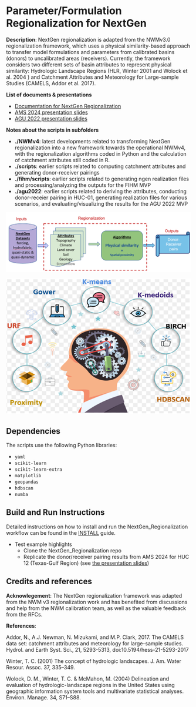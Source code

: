 # Parameter/Formulation Regionalization for NextGen

**Description**: NextGen regionalization is adapted from the NWMv3.0 regionalization framework, which uses a physical similarity-based approach to transfer model formulations and parameters from calibrated basins (donors) to uncalibrated areas (receivers). Currently, the framework considers two different sets of basin attributes to represent physical similarity: Hydrologic Landscape Regions (HLR, Winter 2001 and Wolock et al. 2004 ) and Catchment Attributes and Meteorology for Large-sample Studies (CAMELS, Addor et al. 2017). 

**List of documents & presentations**
- [Documentation for NextGen Regionalization](/doc/Summary_NextGen_Regionalization_Feb2024.pdf)
- [AMS 2024 presentation slides](https://github.com/NOAA-OWP/OWP-Presentations/blob/33b411be176994a9687ffa02e255d55dbcd8786e/AMS/AMS%202024/Oral%20Presentations/Liu_AMS%202024.pdf)
- [AGU 2022 presentation slides](https://github.com/NOAA-OWP/OWP-Presentations/blob/33b411be176994a9687ffa02e255d55dbcd8786e/AGU/AGU%202022/Oral%20Presentations/Liu_AGU_2022.pdf)

    
**Notes about the scripts in subfolders**

  - **./NWMv4**: latest developments related to transforming NextGen regionalization into a new framework towards the operational NWMv4, with the regionalization algorithms coded in Python and the calculation of catchment attributes still coded in R. 
  - **./scripts**: earlier scripts related to computing catchment attributes and generating donor-receiver pairings 
  - **./fihm/scripts**: earlier scripts related to generating ngen realization files and processing/analyzing the outputs for the FIHM MVP
  - **./agu2022**: earlier scripts related to deriving the attributes, conducting donor-receier pairing in HUC-01, generating realization files for various scenarios, and evaluating/visualizing the results for the AGU 2022 MVP

![workflow](https://github.com/NOAA-OWP/NextGen_Regionalization/blob/master/doc/NextGen_regionalization_workflow.png)

![algorithms](https://github.com/NOAA-OWP/NextGen_Regionalization/blob/master/doc/NextGen_regionalization_algorithms.png)

## Dependencies

The scripts use the following Python libraries:
  * `yaml`
  * `scikit-learn`  
  * `scikit-learn-extra`
  * `matplotlib`
  * `geopandas` 
  * `hdbscan`
  * `numba` 

## Build and Run Instructions
Detailed instructions on how to install and run the NextGen_Regionalization workflow can be found in the [INSTALL](https://github.com/NOAA-OWP/NextGen_Regionalization/blob/master/INSTALL.md) guide.
 - Test example highlights
   - Clone the NextGen_Regionalization repo
   - Replicate the donor/receiver pairing results from AMS 2024 for HUC 12 (Texas-Gulf Region) (see [the presentation slides](https://docs.google.com/presentation/d/1xkYs-Hs3_cmIheLZ1Di7Dy3vWaiL3jmx/edit?usp=sharing&ouid=117267696082803250432&rtpof=true&sd=true))
   
## Credits and references

**Acknowlegement**: The NextGen regionalization framework was adapted from the NWM v3 regionalization work and has benefited from discussions and help from the NWM calibration team, as well as the valuable feedback from the RFCs.

**References**:

Addor, N., A.J. Newman, N. Mizukami, and M.P. Clark, 2017. The CAMELS data set: catchment attributes and meteorology for large-sample studies. Hydrol. and Earth Syst. Sci., 21, 5293-5313, doi:10.5194/hess-21-5293-2017

Winter, T. C. (2001) The concept of hydrologic landscapes. J. Am. Water Resour. Assoc. 37, 335–349.

Wolock, D. M., Winter, T. C. & McMahon, M. (2004) Delineation and evaluation of hydrologic-landscape regions in the United States using geographic information system tools and multivariate statistical analyses. Environ. Manage. 34, S71–S88.
